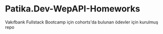 # Patika.Dev-WepAPI-Homeworks

Vakıfbank Fullstack Bootcamp için cohorts'da bulunan ödevler için kurulmuş repo

